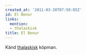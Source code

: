 ```yaml
---
created_at: '2011-03-30T07:50:05Z'
id: El Benur
links:
  mention:
  - thalaskisk
title: El Benur
---
```


Känd [thalaskisk] köpman.

  [thalaskisk]: thalaskisk